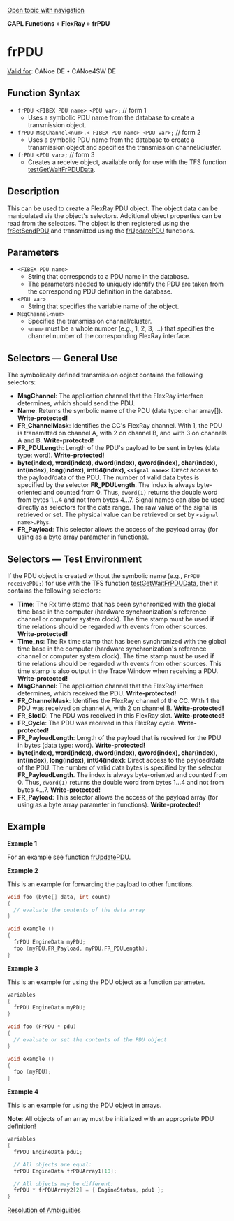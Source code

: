 [Open topic with navigation](../../../../../CANoeDEFamily.htm#Topics/CAPLFunctions/FlexRay/Objects/CAPLfunctionFrPDU.md)

**CAPL Functions** » **FlexRay** » **frPDU**

# frPDU

[Valid for](../../../Shared/FeatureAvailability.md): CANoe DE • CANoe4SW DE

## Function Syntax

- `frPDU <FIBEX PDU name> <PDU var>;` // form 1
  - Uses a symbolic PDU name from the database to create a transmission object.
- `frPDU MsgChannel<num>.< FIBEX PDU name> <PDU var>;` // form 2
  - Uses a symbolic PDU name from the database to create a transmission object and specifies the transmission channel/cluster.
- `frPDU <PDU var>;` // form 3
  - Creates a receive object, available only for use with the TFS function [testGetWaitFrPDUData](../../Test/Functions/CAPLfunctionTestGetWaitFrPDUData.md).

## Description

This can be used to create a FlexRay PDU object. The object data can be manipulated via the object's selectors. Additional object properties can be read from the selectors. The object is then registered using the [frSetSendPDU](../Functions/CAPLfunctionFRSetSendPDU.md) and transmitted using the [frUpdatePDU](../Functions/CAPLfunctionFRUpdatePDU.md) functions.

## Parameters

- `<FIBEX PDU name>`
  - String that corresponds to a PDU name in the database.
  - The parameters needed to uniquely identify the PDU are taken from the corresponding PDU definition in the database.
- `<PDU var>`
  - String that specifies the variable name of the object.
- `MsgChannel<num>`
  - Specifies the transmission channel/cluster.
  - `<num>` must be a whole number (e.g., 1, 2, 3, ...) that specifies the channel number of the corresponding FlexRay interface.

## Selectors — General Use

The symbolically defined transmission object contains the following selectors:

- **MsgChannel**: The application channel that the FlexRay interface determines, which should send the PDU.
- **Name**: Returns the symbolic name of the PDU (data type: char array[]). **Write-protected!**
- **FR_ChannelMask**: Identifies the CC's FlexRay channel. With 1, the PDU is transmitted on channel A, with 2 on channel B, and with 3 on channels A and B. **Write-protected!**
- **FR_PDULength**: Length of the PDU's payload to be sent in bytes (data type: word). **Write-protected!**
- **byte(index), word(index), dword(index), qword(index), char(index), int(index), long(index), int64(index), `<signal name>`**: Direct access to the payload/data of the PDU. The number of valid data bytes is specified by the selector **FR_PDULength**. The index is always byte-oriented and counted from 0. Thus, `dword(1)` returns the double word from bytes 1...4 and not from bytes 4...7. Signal names can also be used directly as selectors for the data range. The raw value of the signal is retrieved or set. The physical value can be retrieved or set by `<signal name>.Phys`.
- **FR_Payload**: This selector allows the access of the payload array (for using as a byte array parameter in functions).

## Selectors — Test Environment

If the PDU object is created without the symbolic name (e.g., `FrPDU receivePDU;`) for use with the TFS function [testGetWaitFrPDUData](../../Test/Functions/CAPLfunctionTestGetWaitFrPDUData.md), then it contains the following selectors:

- **Time**: The Rx time stamp that has been synchronized with the global time base in the computer (hardware synchronization's reference channel or computer system clock). The time stamp must be used if time relations should be regarded with events from other sources. **Write-protected!**
- **Time_ns**: The Rx time stamp that has been synchronized with the global time base in the computer (hardware synchronization's reference channel or computer system clock). The time stamp must be used if time relations should be regarded with events from other sources. This time stamp is also output in the Trace Window when receiving a PDU. **Write-protected!**
- **MsgChannel**: The application channel that the FlexRay interface determines, which received the PDU. **Write-protected!**
- **FR_ChannelMask**: Identifies the FlexRay channel of the CC. With 1 the PDU was received on channel A, with 2 on channel B. **Write-protected!**
- **FR_SlotID**: The PDU was received in this FlexRay slot. **Write-protected!**
- **FR_Cycle**: The PDU was received in this FlexRay cycle. **Write-protected!**
- **FR_PayloadLength**: Length of the payload that is received for the PDU in bytes (data type: word). **Write-protected!**
- **byte(index), word(index), dword(index), qword(index), char(index), int(index), long(index), int64(index)**: Direct access to the payload/data of the PDU. The number of valid data bytes is specified by the selector **FR_PayloadLength**. The index is always byte-oriented and counted from 0. Thus, `dword(1)` returns the double word from bytes 1...4 and not from bytes 4...7. **Write-protected!**
- **FR_Payload**: This selector allows the access of the payload array (for using as a byte array parameter in functions). **Write-protected!**

## Example

**Example 1**

For an example see function [frUpdatePDU](../Functions/CAPLfunctionFRUpdatePDU.md).

**Example 2**

This is an example for forwarding the payload to other functions.

```c
void foo (byte[] data, int count)
{
  // evaluate the contents of the data array
}

void example ()
{
  frPDU EngineData myPDU;
  foo (myPDU.FR_Payload, myPDU.FR_PDULength);
}
```

**Example 3**

This is an example for using the PDU object as a function parameter.

```c
variables
{
  frPDU EngineData myPDU;
}

void foo (FrPDU * pdu)
{
  // evaluate or set the contents of the PDU object
}

void example ()
{
  foo (myPDU);
}
```

**Example 4**

This is an example for using the PDU object in arrays.

**Note**: All objects of an array must be initialized with an appropriate PDU definition!

```c
variables
{
  frPDU EngineData pdu1;

  // All objects are equal:
  frPDU EngineData frPDUArray1[10];

  // All objects may be different:
  frPDU * frPDUArray2[2] = { EngineStatus, pdu1 };
}
```

[Resolution of Ambiguities](../../../Shared/CAPL/General/ResolveAmbiguities.md)
